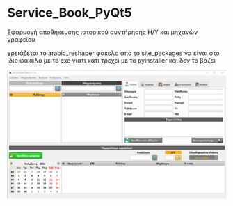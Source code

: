 # Service_Book_PyQt5
Εφαρμογή αποθήκευσης ιστορικού συντήρησης Η/Υ και μηχανών γραφείου


χρειάζεται το  arabic_reshaper φακελο απο το site_packages  να είναι στο ιδιο φακελο με το exe 
γιατι κατι τρεχει με το pyinstaller και δεν το βαζει

![Preview](https://github.com/dannyswolf/Service_Book_PyQt5/blob/master/Screenshot%202021-11-27%20174248.png)
